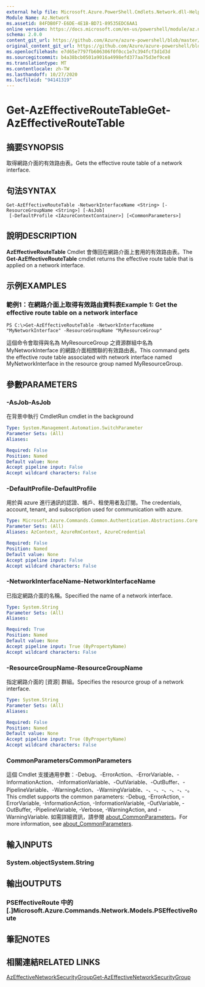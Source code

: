 ```yaml
---
external help file: Microsoft.Azure.PowerShell.Cmdlets.Network.dll-Help.xml
Module Name: Az.Network
ms.assetid: 84FDB0F7-E6DE-4E1B-BD71-89535EDC6AA1
online version: https://docs.microsoft.com/en-us/powershell/module/az.network/get-azeffectiveroutetable
schema: 2.0.0
content_git_url: https://github.com/Azure/azure-powershell/blob/master/src/Network/Network/help/Get-AzEffectiveRouteTable.md
original_content_git_url: https://github.com/Azure/azure-powershell/blob/master/src/Network/Network/help/Get-AzEffectiveRouteTable.md
ms.openlocfilehash: e7d65e7797fb606306f0f0cc1e7c394fcf3d1d3d
ms.sourcegitcommit: b4a38bcb0501a9016a4998efd377aa75d3ef9ce8
ms.translationtype: MT
ms.contentlocale: zh-TW
ms.lasthandoff: 10/27/2020
ms.locfileid: "94141319"
---
```

# <span data-ttu-id="1b205-101">Get-AzEffectiveRouteTable</span><span class="sxs-lookup"><span data-stu-id="1b205-101">Get-AzEffectiveRouteTable</span></span>

## <span data-ttu-id="1b205-102">摘要</span><span class="sxs-lookup"><span data-stu-id="1b205-102">SYNOPSIS</span></span>
<span data-ttu-id="1b205-103">取得網路介面的有效路由表。</span><span class="sxs-lookup"><span data-stu-id="1b205-103">Gets the effective route table of a network interface.</span></span>

## <span data-ttu-id="1b205-104">句法</span><span class="sxs-lookup"><span data-stu-id="1b205-104">SYNTAX</span></span>

```
Get-AzEffectiveRouteTable -NetworkInterfaceName <String> [-ResourceGroupName <String>] [-AsJob]
 [-DefaultProfile <IAzureContextContainer>] [<CommonParameters>]
```

## <span data-ttu-id="1b205-105">說明</span><span class="sxs-lookup"><span data-stu-id="1b205-105">DESCRIPTION</span></span>
<span data-ttu-id="1b205-106">**AzEffectiveRouteTable** Cmdlet 會傳回在網路介面上套用的有效路由表。</span><span class="sxs-lookup"><span data-stu-id="1b205-106">The **Get-AzEffectiveRouteTable** cmdlet returns the effective route table that is applied on a network interface.</span></span>

## <span data-ttu-id="1b205-107">示例</span><span class="sxs-lookup"><span data-stu-id="1b205-107">EXAMPLES</span></span>

### <span data-ttu-id="1b205-108">範例1：在網路介面上取得有效路由資料表</span><span class="sxs-lookup"><span data-stu-id="1b205-108">Example 1: Get the effective route table on a network interface</span></span>
```
PS C:\>Get-AzEffectiveRouteTable -NetworkInterfaceName "MyNetworkInterface" -ResourceGroupName "MyResourceGroup"
```

<span data-ttu-id="1b205-109">這個命令會取得與名為 MyResourceGroup 之資源群組中名為 MyNetworkInterface 的網路介面相關聯的有效路由表。</span><span class="sxs-lookup"><span data-stu-id="1b205-109">This command gets the effective route table associated with network interface named MyNetworkInterface in the resource group named MyResourceGroup.</span></span>

## <span data-ttu-id="1b205-110">參數</span><span class="sxs-lookup"><span data-stu-id="1b205-110">PARAMETERS</span></span>

### <span data-ttu-id="1b205-111">-AsJob</span><span class="sxs-lookup"><span data-stu-id="1b205-111">-AsJob</span></span>
<span data-ttu-id="1b205-112">在背景中執行 Cmdlet</span><span class="sxs-lookup"><span data-stu-id="1b205-112">Run cmdlet in the background</span></span>

```yaml
Type: System.Management.Automation.SwitchParameter
Parameter Sets: (All)
Aliases:

Required: False
Position: Named
Default value: None
Accept pipeline input: False
Accept wildcard characters: False
```

### <span data-ttu-id="1b205-113">-DefaultProfile</span><span class="sxs-lookup"><span data-stu-id="1b205-113">-DefaultProfile</span></span>
<span data-ttu-id="1b205-114">用於與 azure 進行通訊的認證、帳戶、租使用者及訂閱。</span><span class="sxs-lookup"><span data-stu-id="1b205-114">The credentials, account, tenant, and subscription used for communication with azure.</span></span>

```yaml
Type: Microsoft.Azure.Commands.Common.Authentication.Abstractions.Core.IAzureContextContainer
Parameter Sets: (All)
Aliases: AzContext, AzureRmContext, AzureCredential

Required: False
Position: Named
Default value: None
Accept pipeline input: False
Accept wildcard characters: False
```

### <span data-ttu-id="1b205-115">-NetworkInterfaceName</span><span class="sxs-lookup"><span data-stu-id="1b205-115">-NetworkInterfaceName</span></span>
<span data-ttu-id="1b205-116">已指定網路介面的名稱。</span><span class="sxs-lookup"><span data-stu-id="1b205-116">Specified the name of a network interface.</span></span>

```yaml
Type: System.String
Parameter Sets: (All)
Aliases:

Required: True
Position: Named
Default value: None
Accept pipeline input: True (ByPropertyName)
Accept wildcard characters: False
```

### <span data-ttu-id="1b205-117">-ResourceGroupName</span><span class="sxs-lookup"><span data-stu-id="1b205-117">-ResourceGroupName</span></span>
<span data-ttu-id="1b205-118">指定網路介面的 [資源] 群組。</span><span class="sxs-lookup"><span data-stu-id="1b205-118">Specifies the resource group of a network interface.</span></span>

```yaml
Type: System.String
Parameter Sets: (All)
Aliases:

Required: False
Position: Named
Default value: None
Accept pipeline input: True (ByPropertyName)
Accept wildcard characters: False
```

### <span data-ttu-id="1b205-119">CommonParameters</span><span class="sxs-lookup"><span data-stu-id="1b205-119">CommonParameters</span></span>
<span data-ttu-id="1b205-120">這個 Cmdlet 支援通用參數：-Debug、-ErrorAction、-ErrorVariable、-InformationAction、-InformationVariable、-OutVariable、-OutBuffer、-PipelineVariable、-WarningAction、-WarningVariable、-、-、-、-、-、-。</span><span class="sxs-lookup"><span data-stu-id="1b205-120">This cmdlet supports the common parameters: -Debug, -ErrorAction, -ErrorVariable, -InformationAction, -InformationVariable, -OutVariable, -OutBuffer, -PipelineVariable, -Verbose, -WarningAction, and -WarningVariable.</span></span> <span data-ttu-id="1b205-121">如需詳細資訊，請參閱 [about_CommonParameters](http://go.microsoft.com/fwlink/?LinkID=113216)。</span><span class="sxs-lookup"><span data-stu-id="1b205-121">For more information, see [about_CommonParameters](http://go.microsoft.com/fwlink/?LinkID=113216).</span></span>

## <span data-ttu-id="1b205-122">輸入</span><span class="sxs-lookup"><span data-stu-id="1b205-122">INPUTS</span></span>

### <span data-ttu-id="1b205-123">System.object</span><span class="sxs-lookup"><span data-stu-id="1b205-123">System.String</span></span>

## <span data-ttu-id="1b205-124">輸出</span><span class="sxs-lookup"><span data-stu-id="1b205-124">OUTPUTS</span></span>

### <span data-ttu-id="1b205-125">PSEffectiveRoute 中的 [.]</span><span class="sxs-lookup"><span data-stu-id="1b205-125">Microsoft.Azure.Commands.Network.Models.PSEffectiveRoute</span></span>

## <span data-ttu-id="1b205-126">筆記</span><span class="sxs-lookup"><span data-stu-id="1b205-126">NOTES</span></span>

## <span data-ttu-id="1b205-127">相關連結</span><span class="sxs-lookup"><span data-stu-id="1b205-127">RELATED LINKS</span></span>

[<span data-ttu-id="1b205-128">AzEffectiveNetworkSecurityGroup</span><span class="sxs-lookup"><span data-stu-id="1b205-128">Get-AzEffectiveNetworkSecurityGroup</span></span>](./Get-AzEffectiveNetworkSecurityGroup.md)


